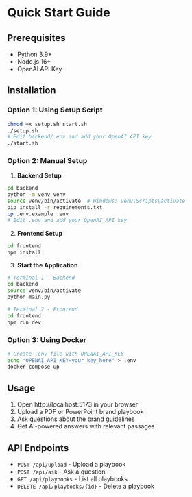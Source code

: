 # Quick Start Guide

## Prerequisites
- Python 3.9+
- Node.js 16+
- OpenAI API Key

## Installation

### Option 1: Using Setup Script
```bash
chmod +x setup.sh start.sh
./setup.sh
# Edit backend/.env and add your OpenAI API key
./start.sh
```

### Option 2: Manual Setup

1. **Backend Setup**
```bash
cd backend
python -m venv venv
source venv/bin/activate  # Windows: venv\Scripts\activate
pip install -r requirements.txt
cp .env.example .env
# Edit .env and add your OpenAI API key
```

2. **Frontend Setup**
```bash
cd frontend
npm install
```

3. **Start the Application**
```bash
# Terminal 1 - Backend
cd backend
source venv/bin/activate
python main.py

# Terminal 2 - Frontend
cd frontend
npm run dev
```

### Option 3: Using Docker
```bash
# Create .env file with OPENAI_API_KEY
echo "OPENAI_API_KEY=your_key_here" > .env
docker-compose up
```

## Usage

1. Open http://localhost:5173 in your browser
2. Upload a PDF or PowerPoint brand playbook
3. Ask questions about the brand guidelines
4. Get AI-powered answers with relevant passages

## API Endpoints

- `POST /api/upload` - Upload a playbook
- `POST /api/ask` - Ask a question
- `GET /api/playbooks` - List all playbooks
- `DELETE /api/playbooks/{id}` - Delete a playbook
